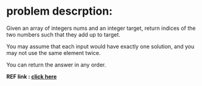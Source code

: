 <h1>problem descrption:</h2>
<p>
Given an array of integers nums and an integer target, return indices of the two numbers such that they add up to target.

You may assume that each input would have exactly one solution, and you may not use the same element twice.

You can return the answer in any order.</p>

<b> REF link :<b> <a href ="https://leetcode.com/problems/two-sum/"> click here</a>
